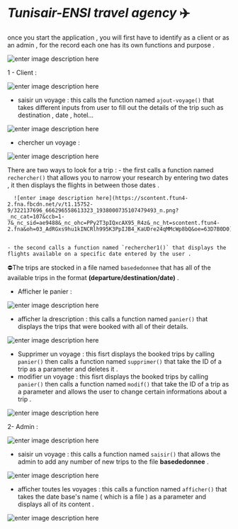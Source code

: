 
# *Tunisair-ENSI travel agency* ✈️
once you start the application , you will first have to identify as a client or as an admin , for the record each one has its own functions and purpose .

![enter image description here](https://scontent.ftun4-2.fna.fbcdn.net/v/t1.15752-9/321788408_688534736149337_714876014067655136_n.png?_nc_cat=109&ccb=1-7&_nc_sid=ae9488&_nc_ohc=2KCjPUQn4UYAX-IAbv1&_nc_ht=scontent.ftun4-2.fna&oh=03_AdTRJRSr5bejdvTfdI7mgIJ5R8kNQQ03Nh7okh9TYuBuDQ&oe=63D7CC6A)


1 - Client  : 

![enter image description here](https://scontent.ftun4-2.fna.fbcdn.net/v/t1.15752-9/321421683_486335763582485_5731640649417185805_n.png?_nc_cat=106&ccb=1-7&_nc_sid=ae9488&_nc_ohc=xuPiUBwFjTkAX8Y6Y0g&_nc_ht=scontent.ftun4-2.fna&oh=03_AdTqvKvflF5N33nbgkPA3Bf8kOoZjyt2Hboi4Wu4LJbJ3w&oe=63D7C4D6)

 - saisir un voyage : 
 this calls the function named `ajout-voyage()` that takes different inputs from user to fill out the details of the trip such as destination , date , hotel...
 
 ![enter image description here](https://scontent.ftun4-2.fna.fbcdn.net/v/t1.15752-9/322812534_838588790735285_3295141610088920335_n.png?_nc_cat=108&ccb=1-7&_nc_sid=ae9488&_nc_ohc=trRtRFwIrREAX9Sb641&_nc_ht=scontent.ftun4-2.fna&oh=03_AdT3RIkRySn-H5MUzghydxLrBdDNXEYQJcS5PSWDRjSIUQ&oe=63D7A6AA)
 
 -  chercher un voyage : 
 
 ![enter image description here](https://scontent.ftun4-2.fna.fbcdn.net/v/t1.15752-9/321524182_3526220397660270_8658667390714568446_n.png?_nc_cat=105&ccb=1-7&_nc_sid=ae9488&_nc_ohc=Z0XfI_JYvxcAX8wEfQO&tn=YpVRh6Bn7I98kOjE&_nc_ht=scontent.ftun4-2.fna&oh=03_AdQBL1OixYqqnFW34K_UCIWsF3nQB20GcJ9YxE3jWIJp4Q&oe=63D7D130)
 
 There are two ways to look for a trip : 
      - the first calls a function named `rechercher()` that allows you to narrow your research by entering two dates , it then displays the flights in between those dates . 
      
      ![enter image description here](https://scontent.ftun4-2.fna.fbcdn.net/v/t1.15752-9/322137696_666296558613323_1938000735107479493_n.png?_nc_cat=107&ccb=1-7&_nc_sid=ae9488&_nc_ohc=PPy2T3pIQxcAX95_R4z&_nc_ht=scontent.ftun4-2.fna&oh=03_AdRGxs9hu1kINCRlh995K3PpIJB4_KaUDre24qMMcWp8bQ&oe=63D7B0D0)
    
    
    - the second calls a function named `rechercher1()` that displays the flights available on a specific date entered by the user . 
 ⛔The trips are stocked in a file named  `basededonnee`  that has all of the available trips in the format **(departure/destination/date)** . 
- Afficher le panier : 

![enter image description here](https://scontent.ftun4-2.fna.fbcdn.net/v/t1.15752-9/322021579_558974679132298_2590757437353603709_n.png?_nc_cat=104&ccb=1-7&_nc_sid=ae9488&_nc_ohc=MWicBp3TldAAX_EV4-w&_nc_ht=scontent.ftun4-2.fna&oh=03_AdTB_-fQMSsGHaaKkmQbbq_jHmSQOZsiGnjP3rHP1s1o7g&oe=63D79AE9)

- afficher la drescription : 
  this calls a function named `panier()` that displays the trips that were booked with all of their details. 
 
 ![enter image description here](https://scontent.ftun4-2.fna.fbcdn.net/v/t1.15752-9/322148287_828730438192317_3089172347572780044_n.png?_nc_cat=103&ccb=1-7&_nc_sid=ae9488&_nc_ohc=g1JKy4h5V68AX_BYq2C&_nc_ht=scontent.ftun4-2.fna&oh=03_AdQ9h-QR45-IRYyh9fe3o7qofmS6ZzR2BtGjdcpcAKI9ig&oe=63D7AE9B)
 
 - Supprimer un voyage : 
   this fisrt displays the booked trips by calling `panier()` then calls a function named  `supprimer()` that take the ID of a trip as a parameter and deletes it  .
  - modifier un voyage : 
   this fisrt displays the booked trips by calling `panier()` then calls a function named  `modif()` that take the ID of a trip as a parameter and allows the user to change certain informations about a trip . 
  
  ![enter image description here](https://scontent.ftun4-2.fna.fbcdn.net/v/t1.15752-9/321651025_530471715700174_8639122817600823490_n.png?_nc_cat=102&ccb=1-7&_nc_sid=ae9488&_nc_ohc=MeBkUA0axlMAX-AIHs_&_nc_ht=scontent.ftun4-2.fna&oh=03_AdTHcOnjfFtus08Y_LP3hWET7e5DaxaWcVI1NI1naMumVA&oe=63D7C8BF)

2- Admin : 

![enter image description here](https://scontent.ftun4-2.fna.fbcdn.net/v/t1.15752-9/322658543_644067050831027_1201658255945126309_n.png?_nc_cat=111&ccb=1-7&_nc_sid=ae9488&_nc_ohc=M_ap4XdrprIAX_cxy5C&tn=YpVRh6Bn7I98kOjE&_nc_ht=scontent.ftun4-2.fna&oh=03_AdSUDhZM3C0dEMC1p3cl-SDD1lqwJP0y0ClEPkILOd7WPw&oe=63D7C3CE)

- saisir un voyage : 
this calls a function named `saisir()` that allows the admin to add any number of new trips to the file **basededonnee** .  

![enter image description here](https://scontent.ftun4-2.fna.fbcdn.net/v/t1.15752-9/321422546_1534899770347113_7568654052852880242_n.png?_nc_cat=103&ccb=1-7&_nc_sid=ae9488&_nc_ohc=45JOWJopIwgAX_29USV&_nc_ht=scontent.ftun4-2.fna&oh=03_AdQmn87vZxvbCG57_DONP84FP6a-p5SHNHGAbs40PIUAMg&oe=63D7C62F)

- afficher toutes les voyages : 
this calls a function named `afficher()` that takes the date base's name ( which is a file ) as a parameter and displays all of its content . 

![enter image description here](https://scontent.ftun4-2.fna.fbcdn.net/v/t1.15752-9/322125148_1103452113662303_8178863986054934208_n.png?_nc_cat=110&ccb=1-7&_nc_sid=ae9488&_nc_ohc=Yl1Yg8knEmYAX8VA4T7&tn=YpVRh6Bn7I98kOjE&_nc_ht=scontent.ftun4-2.fna&oh=03_AdSyBH8eTilTnOHbdprPWvHmXlsvDdS7PdvfRWdo73A5zw&oe=63D7B53A)
